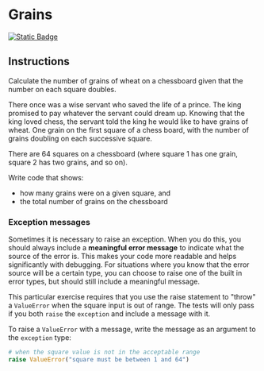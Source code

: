 # Grains
[![Static Badge](https://img.shields.io/badge/Link-To%20Exercise-blue)](https://exercism.org/tracks/python/exercises/grains)

## Instructions

Calculate the number of grains of wheat on a chessboard given that the number 
on each square doubles.

There once was a wise servant who saved the life of a prince. The king promised 
to pay whatever the servant could dream up. Knowing that the king loved chess, 
the servant told the king he would like to have grains of wheat. One grain on 
the first square of a chess board, with the number of grains doubling on each 
successive square.

There are 64 squares on a chessboard (where square 1 has one grain, square 2 
has two grains, and so on).

Write code that shows:

* how many grains were on a given square, and
* the total number of grains on the chessboard

### Exception messages

Sometimes it is necessary to raise an exception. When you do this, you should 
always include a **meaningful error message** to indicate what the source of 
the error is. This makes your code more readable and helps significantly with 
debugging. For situations where you know that the error source will be a 
certain type, you can choose to raise one of the built in error types, but 
should still include a meaningful message.

This particular exercise requires that you use the raise statement to "throw" a 
`ValueError` when the square input is out of range. The tests will only pass if 
you both `raise` the `exception` and include a message with it.

To raise a `ValueError` with a message, write the message as an argument to the 
`exception` type:

```python
# when the square value is not in the acceptable range        
raise ValueError("square must be between 1 and 64")
```